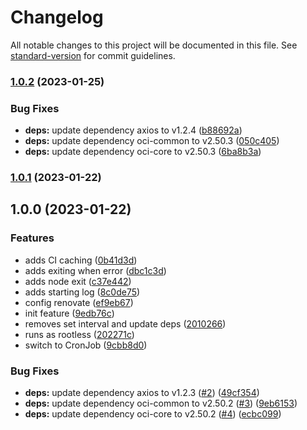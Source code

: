 # Changelog

All notable changes to this project will be documented in this file. See [standard-version](https://github.com/conventional-changelog/standard-version) for commit guidelines.

### [1.0.2](https://github.com/powerkernel/oci-cf-ip-rule/compare/v1.0.1...v1.0.2) (2023-01-25)


### Bug Fixes

* **deps:** update dependency axios to v1.2.4 ([b88692a](https://github.com/powerkernel/oci-cf-ip-rule/commit/b88692ae7a27b08ac7acaf0ab186b85db19af477))
* **deps:** update dependency oci-common to v2.50.3 ([050c405](https://github.com/powerkernel/oci-cf-ip-rule/commit/050c405cc69190abd6afaab2e44ee2289c4ad3a1))
* **deps:** update dependency oci-core to v2.50.3 ([6ba8b3a](https://github.com/powerkernel/oci-cf-ip-rule/commit/6ba8b3ac44724af18157af5f101bf7af6cf95a4c))

### [1.0.1](https://github.com/powerkernel/oci-cf-ip-rule/compare/v1.0.0...v1.0.1) (2023-01-22)

## 1.0.0 (2023-01-22)


### Features

* adds CI caching ([0b41d3d](https://github.com/powerkernel/oci-cf-ip-rule/commit/0b41d3d04e4e0274c51b58107da9ad93e630ecd5))
* adds exiting when error ([dbc1c3d](https://github.com/powerkernel/oci-cf-ip-rule/commit/dbc1c3d5ef54920cc3e45a41dc2366e1f1ac4528))
* adds node exit ([c37e442](https://github.com/powerkernel/oci-cf-ip-rule/commit/c37e442f54bab3674d2fc1033e2d11b9d50249f0))
* adds starting log ([8c0de75](https://github.com/powerkernel/oci-cf-ip-rule/commit/8c0de757846f70cf8bd4b2f8f1fa0c0e4e2c3e89))
* config renovate ([ef9eb67](https://github.com/powerkernel/oci-cf-ip-rule/commit/ef9eb67a2938f63d277ba901660ada39ab4dcf85))
* init feature ([9edb76c](https://github.com/powerkernel/oci-cf-ip-rule/commit/9edb76c6f72dac26795417c2f33133de94f4e4f0))
* removes set interval and update deps ([2010266](https://github.com/powerkernel/oci-cf-ip-rule/commit/2010266e2fbb79a5e38e1c1771537141b1ef2d3a))
* runs as rootless ([202271c](https://github.com/powerkernel/oci-cf-ip-rule/commit/202271cd010a1d3206eb837826abf1a76de874ae))
* switch to CronJob ([9cbb8d0](https://github.com/powerkernel/oci-cf-ip-rule/commit/9cbb8d06131dc0d1f5f7ce83a5439348e30f77af))


### Bug Fixes

* **deps:** update dependency axios to v1.2.3 ([#2](https://github.com/powerkernel/oci-cf-ip-rule/issues/2)) ([49cf354](https://github.com/powerkernel/oci-cf-ip-rule/commit/49cf3540c41d5bf515a59ffd91f4e717cbb1fb7c))
* **deps:** update dependency oci-common to v2.50.2 ([#3](https://github.com/powerkernel/oci-cf-ip-rule/issues/3)) ([9eb6153](https://github.com/powerkernel/oci-cf-ip-rule/commit/9eb61537d0891bb910faea48a049337db81fa56c))
* **deps:** update dependency oci-core to v2.50.2 ([#4](https://github.com/powerkernel/oci-cf-ip-rule/issues/4)) ([ecbc099](https://github.com/powerkernel/oci-cf-ip-rule/commit/ecbc0998e87f27085de57081f2ebc000035a976f))
